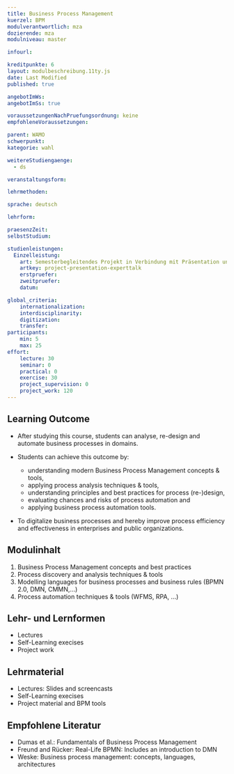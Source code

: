 ```yaml
---
title: Business Process Management
kuerzel: BPM
modulverantwortlich: mza
dozierende: mza
modulniveau: master

infourl: 

kreditpunkte: 6
layout: modulbeschreibung.11ty.js
date: Last Modified
published: true

angebotImWs: 
angebotImSs: true

voraussetzungenNachPruefungsordnung: keine
empfohleneVoraussetzungen:

parent: WAMO
schwerpunkt:
kategorie: wahl

weitereStudiengaenge: 
  - ds

veranstaltungsform: 

lehrmethoden:

sprache: deutsch

lehrform:

praesenzZeit: 
selbstStudium: 

studienleistungen:
  Einzelleistung:
    art: Semesterbegleitendes Projekt in Verbindung mit Präsentation und Fachgespräch
    artkey: project-presentation-experttalk
    erstpruefer: 
    zweitpruefer: 
    datum:

global_criteria:
    internationalization: 
    interdisciplinarity: 
    digitization: 
    transfer: 
participants: 
    min: 5
    max: 25
effort:
    lecture: 30
    seminar: 0
    practical: 0
    exercise: 30
    project_supervision: 0
    project_work: 120 
---
```




## Learning Outcome


* After studying this course, students can analyse, re-design and automate business processes in domains. 

* Students can achieve this outcome by:
    * understanding modern Business Process Management concepts & tools,
    * applying process analysis techniques & tools,
    * understanding principles and best practices for process (re-)design,
    * evaluating chances and risks of process automation and 
    * applying business process automation tools.

* To digitalize business processes and hereby improve process efficiency and effectiveness in enterprises and public organizations.


## Modulinhalt

1. Business Process Management concepts and best practices
2. Process discovery and analysis techniques & tools 
3. Modelling languages for business processes and business rules (BPMN 2.0, DMN, CMMN,...)
4. Process automation techniques & tools (WFMS, RPA, ...)


## Lehr- und Lernformen

* Lectures
* Self-Learning execises
* Project work


## Lehrmaterial

* Lectures: Slides and screencasts
* Self-Learning execises 
* Project material and BPM tools


## Empfohlene Literatur

* Dumas et al.: Fundamentals of Business Process Management
* Freund and Rücker: Real-Life BPMN: Includes an introduction to DMN
* Weske: Business process management: concepts, languages, architectures
